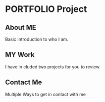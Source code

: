 # PORTFOLIO Project

## About ME
Basic introduction to who I am.

## MY Work
I have in cluded two projects for you to review.

## Contact Me
Multiple Ways to get in contact with me
